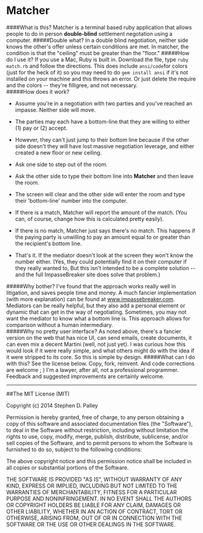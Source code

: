 Matcher
=======

####What is this?
Matcher is a terminal based ruby application that allows people to do in person **double-blind** settlement negotation using a computer.
#####Double what?
In a double blind negotiation, neither side knows the other's offer unless certain conditions are met.  In matcher, the condition is that the "ceiling" must be greater than the "floor."
#####How do I use it?
If you use a Mac, Ruby is built in.  Download the file, type `ruby match.rb` and follow the directions.  This does include `ansi/code`for colors (just for the heck of it) so you may need to do `gem install ansi` if it's not installed on your machine and this throws an error.  Or just delete the require and the colors -- they're filligree, and not necessary.  
#####How does it work?
-  Assume you're in a negotiation with two parties and you've reached an impasse.  Neither side will move.

- The parties may each have a bottom-line that they are willing to either (1) pay or (2) accept.

- However, they can't just jump to their bottom line because if the other side doesn't they will have lost massive negotiation leverage, and either created a new floor or new ceiling.

- Ask one side to step out of the room.

- Ask the other side to type their bottom line into **Matcher** and then leave the room.

- The screen will clear and the other side will enter the room and type their 'bottom-line' number into the computer.  

- If there is a match, Matcher will report the amount of the match.  (You can, of course, change how this is calculated pretty easily).

- If there is no match, Matcher just says there's no match.  This happens if the paying party is unwilling to pay an amount equal to or greater than the recipient's bottom line.

- That's it.  If the mediator doesn't look at the screen they won't know the number either.  (Yes, they could potentially find it on their computer if they really wanted  to,  But this isn't intended to be a complete solution -- and the full ImpasseBreaker site does solve that problem.)

#####Why bother?
I've found that the approach works really well in litigation, and saves people time and money.  A much fancier implementation (with more explanation) can be found at www.impassebreaker.com.  Mediators can be really helpful, but they also add a personal element or dynamic that can get in the way of negotiating.  Sometimes, you may not want the mediator to know what a bottom line is.  This approach allows for comparison without a human intermediary.  
#####Why no pretty user  interface?
As noted above, there's a fancier version on the web that has nice UI, can send emails, create documents, it can even mix a decent Martini  (well, not just yet).   I was curious how this would look if it were really simple, and what others might do with the idea if it were stripped to its core.   So this is simple by design.
#####What can I do with this?
See the license below.  Copy, fork, reinvent.  And code corrections are welcome ; ) I'm a lawyer, after all, not a professional programmer.  Feedback and suggested improvements are certainly welcome.  

------

##The MIT License (MIT)

Copyright (c) 2014 Stephen D. Palley

Permission is hereby granted, free of charge, to any person obtaining a copy
of this software and associated documentation files (the "Software"), to deal
in the Software without restriction, including without limitation the rights
to use, copy, modify, merge, publish, distribute, sublicense, and/or sell
copies of the Software, and to permit persons to whom the Software is
furnished to do so, subject to the following conditions:

The above copyright notice and this permission notice shall be included in all
copies or substantial portions of the Software.

THE SOFTWARE IS PROVIDED "AS IS", WITHOUT WARRANTY OF ANY KIND, EXPRESS OR
IMPLIED, INCLUDING BUT NOT LIMITED TO THE WARRANTIES OF MERCHANTABILITY,
FITNESS FOR A PARTICULAR PURPOSE AND NONINFRINGEMENT. IN NO EVENT SHALL THE
AUTHORS OR COPYRIGHT HOLDERS BE LIABLE FOR ANY CLAIM, DAMAGES OR OTHER
LIABILITY, WHETHER IN AN ACTION OF CONTRACT, TORT OR OTHERWISE, ARISING FROM,
OUT OF OR IN CONNECTION WITH THE SOFTWARE OR THE USE OR OTHER DEALINGS IN THE
SOFTWARE.
